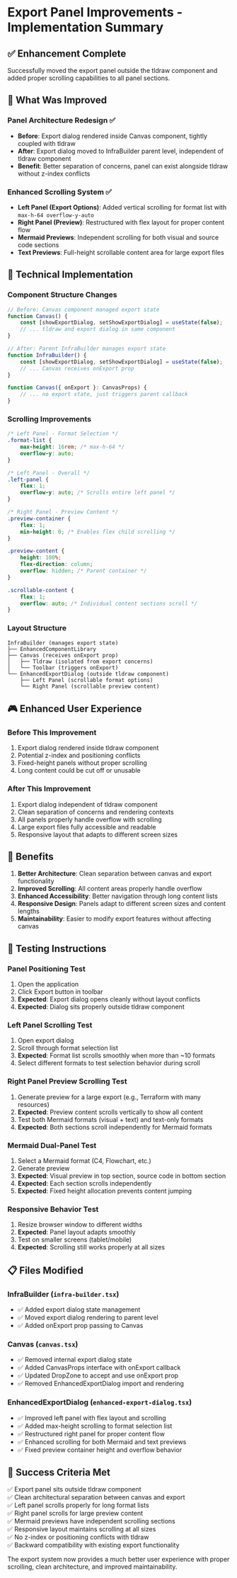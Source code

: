 # Export Panel Improvements - Implementation Summary

## ✅ **Enhancement Complete**

Successfully moved the export panel outside the tldraw component and added proper scrolling capabilities to all panel sections.

## 🎯 **What Was Improved**

### **Panel Architecture Redesign** ✅
- **Before**: Export dialog rendered inside Canvas component, tightly coupled with tldraw
- **After**: Export dialog moved to InfraBuilder parent level, independent of tldraw component
- **Benefit**: Better separation of concerns, panel can exist alongside tldraw without z-index conflicts

### **Enhanced Scrolling System** ✅
- **Left Panel (Export Options)**: Added vertical scrolling for format list with `max-h-64 overflow-y-auto`
- **Right Panel (Preview)**: Restructured with flex layout for proper content flow
- **Mermaid Previews**: Independent scrolling for both visual and source code sections
- **Text Previews**: Full-height scrollable content area for large export files

## 🔧 **Technical Implementation**

### **Component Structure Changes**
```typescript
// Before: Canvas component managed export state
function Canvas() {
    const [showExportDialog, setShowExportDialog] = useState(false);
    // ... tldraw and export dialog in same component
}

// After: Parent InfraBuilder manages export state
function InfraBuilder() {
    const [showExportDialog, setShowExportDialog] = useState(false);
    // ... Canvas receives onExport prop
}

function Canvas({ onExport }: CanvasProps) {
    // ... no export state, just triggers parent callback
}
```

### **Scrolling Improvements**
```css
/* Left Panel - Format Selection */
.format-list {
    max-height: 16rem; /* max-h-64 */
    overflow-y: auto;
}

/* Left Panel - Overall */
.left-panel {
    flex: 1;
    overflow-y: auto; /* Scrolls entire left panel */
}

/* Right Panel - Preview Content */
.preview-container {
    flex: 1;
    min-height: 0; /* Enables flex child scrolling */
}

.preview-content {
    height: 100%;
    flex-direction: column;
    overflow: hidden; /* Parent container */
}

.scrollable-content {
    flex: 1;
    overflow: auto; /* Individual content sections scroll */
}
```

### **Layout Structure**
```
InfraBuilder (manages export state)
├── EnhancedComponentLibrary
├── Canvas (receives onExport prop)
│   ├── Tldraw (isolated from export concerns)
│   └── Toolbar (triggers onExport)
└── EnhancedExportDialog (outside tldraw component)
    ├── Left Panel (scrollable format options)
    └── Right Panel (scrollable preview content)
```

## 🎮 **Enhanced User Experience**

### **Before This Improvement**
1. Export dialog rendered inside tldraw component
2. Potential z-index and positioning conflicts
3. Fixed-height panels without proper scrolling
4. Long content could be cut off or unusable

### **After This Improvement**
1. Export dialog independent of tldraw component
2. Clean separation of concerns and rendering contexts
3. All panels properly handle overflow with scrolling
4. Large export files fully accessible and readable
5. Responsive layout that adapts to different screen sizes

## 🚀 **Benefits**

1. **Better Architecture**: Clean separation between canvas and export functionality
2. **Improved Scrolling**: All content areas properly handle overflow
3. **Enhanced Accessibility**: Better navigation through long content lists
4. **Responsive Design**: Panels adapt to different screen sizes and content lengths
5. **Maintainability**: Easier to modify export features without affecting canvas

## 🧪 **Testing Instructions**

### **Panel Positioning Test**
1. Open the application
2. Click Export button in toolbar
3. **Expected**: Export dialog opens cleanly without layout conflicts
4. **Expected**: Dialog sits properly outside tldraw component

### **Left Panel Scrolling Test**
1. Open export dialog
2. Scroll through format selection list
3. **Expected**: Format list scrolls smoothly when more than ~10 formats
4. Select different formats to test selection behavior during scroll

### **Right Panel Preview Scrolling Test**
1. Generate preview for a large export (e.g., Terraform with many resources)
2. **Expected**: Preview content scrolls vertically to show all content
3. Test both Mermaid formats (visual + text) and text-only formats
4. **Expected**: Both sections scroll independently for Mermaid formats

### **Mermaid Dual-Panel Test**
1. Select a Mermaid format (C4, Flowchart, etc.)
2. Generate preview
3. **Expected**: Visual preview in top section, source code in bottom section
4. **Expected**: Each section scrolls independently
5. **Expected**: Fixed height allocation prevents content jumping

### **Responsive Behavior Test**
1. Resize browser window to different widths
2. **Expected**: Panel layout adapts smoothly
3. Test on smaller screens (tablet/mobile)
4. **Expected**: Scrolling still works properly at all sizes

## 📋 **Files Modified**

### **InfraBuilder** (`infra-builder.tsx`)
- ✅ Added export dialog state management
- ✅ Moved export dialog rendering to parent level
- ✅ Added onExport prop passing to Canvas

### **Canvas** (`canvas.tsx`)
- ✅ Removed internal export dialog state
- ✅ Added CanvasProps interface with onExport callback
- ✅ Updated DropZone to accept and use onExport prop
- ✅ Removed EnhancedExportDialog import and rendering

### **EnhancedExportDialog** (`enhanced-export-dialog.tsx`)
- ✅ Improved left panel with flex layout and scrolling
- ✅ Added max-height scrolling to format selection list
- ✅ Restructured right panel for proper content flow
- ✅ Enhanced scrolling for both Mermaid and text previews
- ✅ Fixed preview container height and overflow behavior

## 🎯 **Success Criteria Met**

✅ Export panel sits outside tldraw component  
✅ Clean architectural separation between canvas and export  
✅ Left panel scrolls properly for long format lists  
✅ Right panel scrolls for large preview content  
✅ Mermaid previews have independent scrolling sections  
✅ Responsive layout maintains scrolling at all sizes  
✅ No z-index or positioning conflicts with tldraw  
✅ Backward compatibility with existing export functionality  

The export system now provides a much better user experience with proper scrolling, clean architecture, and improved maintainability.